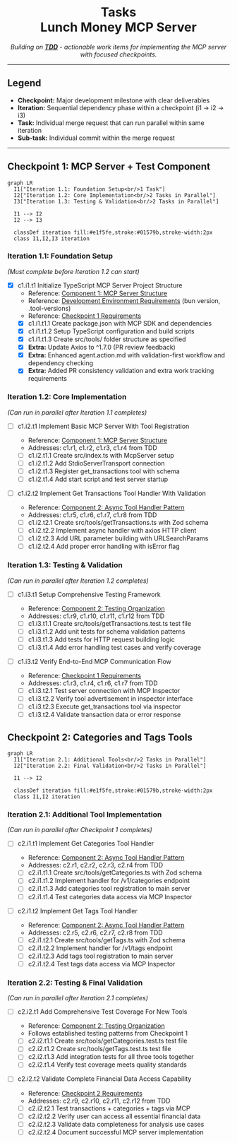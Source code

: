 <div align="center">

# Tasks <br/> Lunch Money MCP Server

_Building on [**TDD**](./tdd.md) - actionable work items for implementing the MCP server with focused checkpoints._

</div>

---

## Legend

- **Checkpoint:** Major development milestone with clear deliverables
- **Iteration:** Sequential dependency phase within a checkpoint (i1 → i2 → i3)
- **Task:** Individual merge request that can run parallel within same iteration
- **Sub-task:** Individual commit within the merge request

---

## Checkpoint 1: MCP Server + Test Component

```mermaid
graph LR
  I1["Iteration 1.1: Foundation Setup<br/>1 Task"]
  I2["Iteration 1.2: Core Implementation<br/>2 Tasks in Parallel"]
  I3["Iteration 1.3: Testing & Validation<br/>2 Tasks in Parallel"]

  I1 --> I2
  I2 --> I3

  classDef iteration fill:#e1f5fe,stroke:#01579b,stroke-width:2px
  class I1,I2,I3 iteration
```

### Iteration 1.1: Foundation Setup

_(Must complete before Iteration 1.2 can start)_

- [x] c1.i1.t1 Initialize TypeScript MCP Server Project Structure
  - Reference: [Component 1: MCP Server Structure](tdd.md#component-1-mcp-server-structure)
  - Reference: [Development Environment Requirements](tdd.md#component-1-mcp-server-structure) (bun version, .tool-versions)
  - Reference: [Checkpoint 1 Requirements](tdd.md#checkpoint-1-mcp-server--test-component)
  - [x] c1.i1.t1.1 Create package.json with MCP SDK and dependencies
  - [x] c1.i1.t1.2 Setup TypeScript configuration and build scripts
  - [x] c1.i1.t1.3 Create src/tools/ folder structure as specified
  - [x] **Extra:** Update Axios to ^1.7.0 (PR review feedback)
  - [x] **Extra:** Enhanced agent.action.md with validation-first workflow and dependency checking
  - [x] **Extra:** Added PR consistency validation and extra work tracking requirements

### Iteration 1.2: Core Implementation

_(Can run in parallel after Iteration 1.1 completes)_

- [ ] c1.i2.t1 Implement Basic MCP Server With Tool Registration

  - Reference: [Component 1: MCP Server Structure](tdd.md#component-1-mcp-server-structure)
  - Addresses: c1.r1, c1.r2, c1.r3, c1.r4 from TDD
  - [ ] c1.i2.t1.1 Create src/index.ts with McpServer setup
  - [ ] c1.i2.t1.2 Add StdioServerTransport connection
  - [ ] c1.i2.t1.3 Register get_transactions tool with schema
  - [ ] c1.i2.t1.4 Add start script and test server startup

- [ ] c1.i2.t2 Implement Get Transactions Tool Handler With Validation
  - Reference: [Component 2: Async Tool Handler Pattern](tdd.md#component-2-async-tool-handler-pattern)
  - Addresses: c1.r5, c1.r6, c1.r7, c1.r8 from TDD
  - [ ] c1.i2.t2.1 Create src/tools/getTransactions.ts with Zod schema
  - [ ] c1.i2.t2.2 Implement async handler with axios HTTP client
  - [ ] c1.i2.t2.3 Add URL parameter building with URLSearchParams
  - [ ] c1.i2.t2.4 Add proper error handling with isError flag

### Iteration 1.3: Testing & Validation

_(Can run in parallel after Iteration 1.2 completes)_

- [ ] c1.i3.t1 Setup Comprehensive Testing Framework

  - Reference: [Component 2: Testing Organization](tdd.md#component-2-async-tool-handler-pattern)
  - Addresses: c1.r9, c1.r10, c1.r11, c1.r12 from TDD
  - [ ] c1.i3.t1.1 Create src/tools/getTransactions.test.ts test file
  - [ ] c1.i3.t1.2 Add unit tests for schema validation patterns
  - [ ] c1.i3.t1.3 Add tests for HTTP request building logic
  - [ ] c1.i3.t1.4 Add error handling test cases and verify coverage

- [ ] c1.i3.t2 Verify End-to-End MCP Communication Flow
  - Reference: [Checkpoint 1 Requirements](tdd.md#checkpoint-1-mcp-server--test-component)
  - Addresses: c1.r3, c1.r4, c1.r6, c1.r7 from TDD
  - [ ] c1.i3.t2.1 Test server connection with MCP Inspector
  - [ ] c1.i3.t2.2 Verify tool advertisement in inspector interface
  - [ ] c1.i3.t2.3 Execute get_transactions tool via inspector
  - [ ] c1.i3.t2.4 Validate transaction data or error response

## Checkpoint 2: Categories and Tags Tools

```mermaid
graph LR
  I1["Iteration 2.1: Additional Tools<br/>2 Tasks in Parallel"]
  I2["Iteration 2.2: Final Validation<br/>2 Tasks in Parallel"]

  I1 --> I2

  classDef iteration fill:#e1f5fe,stroke:#01579b,stroke-width:2px
  class I1,I2 iteration
```

### Iteration 2.1: Additional Tool Implementation

_(Can run in parallel after Checkpoint 1 completes)_

- [ ] c2.i1.t1 Implement Get Categories Tool Handler

  - Reference: [Component 2: Async Tool Handler Pattern](tdd.md#component-2-async-tool-handler-pattern)
  - Addresses: c2.r1, c2.r2, c2.r3, c2.r4 from TDD
  - [ ] c2.i1.t1.1 Create src/tools/getCategories.ts with Zod schema
  - [ ] c2.i1.t1.2 Implement handler for /v1/categories endpoint
  - [ ] c2.i1.t1.3 Add categories tool registration to main server
  - [ ] c2.i1.t1.4 Test categories data access via MCP Inspector

- [ ] c2.i1.t2 Implement Get Tags Tool Handler
  - Reference: [Component 2: Async Tool Handler Pattern](tdd.md#component-2-async-tool-handler-pattern)
  - Addresses: c2.r5, c2.r6, c2.r7, c2.r8 from TDD
  - [ ] c2.i1.t2.1 Create src/tools/getTags.ts with Zod schema
  - [ ] c2.i1.t2.2 Implement handler for /v1/tags endpoint
  - [ ] c2.i1.t2.3 Add tags tool registration to main server
  - [ ] c2.i1.t2.4 Test tags data access via MCP Inspector

### Iteration 2.2: Testing & Final Validation

_(Can run in parallel after Iteration 2.1 completes)_

- [ ] c2.i2.t1 Add Comprehensive Test Coverage For New Tools

  - Reference: [Component 2: Testing Organization](tdd.md#component-2-async-tool-handler-pattern)
  - Follows established testing patterns from Checkpoint 1
  - [ ] c2.i2.t1.1 Create src/tools/getCategories.test.ts test file
  - [ ] c2.i2.t1.2 Create src/tools/getTags.test.ts test file
  - [ ] c2.i2.t1.3 Add integration tests for all three tools together
  - [ ] c2.i2.t1.4 Verify test coverage meets quality standards

- [ ] c2.i2.t2 Validate Complete Financial Data Access Capability
  - Reference: [Checkpoint 2 Requirements](tdd.md#checkpoint-2-categories-and-tags-tools)
  - Addresses: c2.r9, c2.r10, c2.r11, c2.r12 from TDD
  - [ ] c2.i2.t2.1 Test transactions + categories + tags via MCP
  - [ ] c2.i2.t2.2 Verify user can access all essential financial data
  - [ ] c2.i2.t2.3 Validate data completeness for analysis use cases
  - [ ] c2.i2.t2.4 Document successful MCP server implementation

